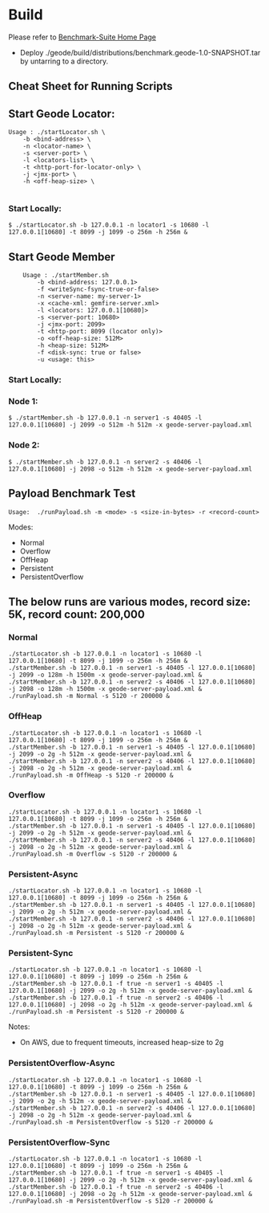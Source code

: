 # Build
Please refer to <a href="https://github.com/m-david/benchmark-suite">Benchmark-Suite Home Page</a>

* Deploy ./geode/build/distributions/benchmark.geode-1.0-SNAPSHOT.tar 
by untarring to a directory.


## Cheat Sheet for Running Scripts


## Start Geode Locator:

```$xslt
Usage : ./startLocator.sh \
    -b <bind-address> \
    -n <locator-name> \
    -s <server-port> \
    -l <locators-list> \
    -t <http-port-for-locator-only> \
    -j <jmx-port> \
    -h <off-heap-size> \
    
```

### Start Locally:
```
$ ./startLocator.sh -b 127.0.0.1 -n locator1 -s 10680 -l 127.0.0.1[10680] -t 8099 -j 1099 -o 256m -h 256m &
```

## Start Geode Member

```$xslt
	Usage : ./startMember.sh 
		-b <bind-address: 127.0.0.1>
		-f <writeSync-fsync-true-or-false> 
		-n <server-name: my-server-1> 
		-x <cache-xml: gemfire-server.xml> 
		-l <locators: 127.0.0.1[10680]> 
		-s <server-port: 10680> 
		-j <jmx-port: 2099> 
		-t <http-port: 8099 (locator only)> 
		-o <off-heap-size: 512M> 
		-h <heap-size: 512M> 
		-f <disk-sync: true or false> 
		-u <usage: this> 

```

### Start Locally:

### Node 1:
```
$ ./startMember.sh -b 127.0.0.1 -n server1 -s 40405 -l 127.0.0.1[10680] -j 2099 -o 512m -h 512m -x geode-server-payload.xml
```

### Node 2:

```
$ ./startMember.sh -b 127.0.0.1 -n server2 -s 40406 -l 127.0.0.1[10680] -j 2098 -o 512m -h 512m -x geode-server-payload.xml
```

## Payload Benchmark Test

```$xslt
Usage:  ./runPayload.sh -m <mode> -s <size-in-bytes> -r <record-count>
```

Modes:
  * Normal
  * Overflow
  * OffHeap
  * Persistent
  * PersistentOverflow

## The below runs are various modes, record size: 5K, record count: 200,000

### Normal

```$xslt
./startLocator.sh -b 127.0.0.1 -n locator1 -s 10680 -l 127.0.0.1[10680] -t 8099 -j 1099 -o 256m -h 256m &
./startMember.sh -b 127.0.0.1 -n server1 -s 40405 -l 127.0.0.1[10680] -j 2099 -o 128m -h 1500m -x geode-server-payload.xml &
./startMember.sh -b 127.0.0.1 -n server2 -s 40406 -l 127.0.0.1[10680] -j 2098 -o 128m -h 1500m -x geode-server-payload.xml &
./runPayload.sh -m Normal -s 5120 -r 200000 &
```

### OffHeap
```$xslt
./startLocator.sh -b 127.0.0.1 -n locator1 -s 10680 -l 127.0.0.1[10680] -t 8099 -j 1099 -o 256m -h 256m &
./startMember.sh -b 127.0.0.1 -n server1 -s 40405 -l 127.0.0.1[10680] -j 2099 -o 2g -h 512m -x geode-server-payload.xml &
./startMember.sh -b 127.0.0.1 -n server2 -s 40406 -l 127.0.0.1[10680] -j 2098 -o 2g -h 512m -x geode-server-payload.xml &
./runPayload.sh -m OffHeap -s 5120 -r 200000 &
```

### Overflow
```$xslt
./startLocator.sh -b 127.0.0.1 -n locator1 -s 10680 -l 127.0.0.1[10680] -t 8099 -j 1099 -o 256m -h 256m &
./startMember.sh -b 127.0.0.1 -n server1 -s 40405 -l 127.0.0.1[10680] -j 2099 -o 2g -h 512m -x geode-server-payload.xml &
./startMember.sh -b 127.0.0.1 -n server2 -s 40406 -l 127.0.0.1[10680] -j 2098 -o 2g -h 512m -x geode-server-payload.xml &
./runPayload.sh -m Overflow -s 5120 -r 200000 &
```

### Persistent-Async
```$xslt
./startLocator.sh -b 127.0.0.1 -n locator1 -s 10680 -l 127.0.0.1[10680] -t 8099 -j 1099 -o 256m -h 256m &
./startMember.sh -b 127.0.0.1 -n server1 -s 40405 -l 127.0.0.1[10680] -j 2099 -o 2g -h 512m -x geode-server-payload.xml &
./startMember.sh -b 127.0.0.1 -n server2 -s 40406 -l 127.0.0.1[10680] -j 2098 -o 2g -h 512m -x geode-server-payload.xml &
./runPayload.sh -m Persistent -s 5120 -r 200000 &
```

### Persistent-Sync
```$xslt
./startLocator.sh -b 127.0.0.1 -n locator1 -s 10680 -l 127.0.0.1[10680] -t 8099 -j 1099 -o 256m -h 256m &
./startMember.sh -b 127.0.0.1 -f true -n server1 -s 40405 -l 127.0.0.1[10680] -j 2099 -o 2g -h 512m -x geode-server-payload.xml &
./startMember.sh -b 127.0.0.1 -f true -n server2 -s 40406 -l 127.0.0.1[10680] -j 2098 -o 2g -h 512m -x geode-server-payload.xml &
./runPayload.sh -m Persistent -s 5120 -r 200000 &
```

Notes:
  * On AWS, due to frequent timeouts, increased heap-size to 2g
  
  
  
### PersistentOverflow-Async
```$xslt
./startLocator.sh -b 127.0.0.1 -n locator1 -s 10680 -l 127.0.0.1[10680] -t 8099 -j 1099 -o 256m -h 256m &
./startMember.sh -b 127.0.0.1 -n server1 -s 40405 -l 127.0.0.1[10680] -j 2099 -o 2g -h 512m -x geode-server-payload.xml &
./startMember.sh -b 127.0.0.1 -n server2 -s 40406 -l 127.0.0.1[10680] -j 2098 -o 2g -h 512m -x geode-server-payload.xml &
./runPayload.sh -m PersistentOverflow -s 5120 -r 200000 &
```

### PersistentOverflow-Sync
```$xslt
./startLocator.sh -b 127.0.0.1 -n locator1 -s 10680 -l 127.0.0.1[10680] -t 8099 -j 1099 -o 256m -h 256m &
./startMember.sh -b 127.0.0.1 -f true -n server1 -s 40405 -l 127.0.0.1[10680] -j 2099 -o 2g -h 512m -x geode-server-payload.xml &
./startMember.sh -b 127.0.0.1 -f true -n server2 -s 40406 -l 127.0.0.1[10680] -j 2098 -o 2g -h 512m -x geode-server-payload.xml &
./runPayload.sh -m PersistentOverflow -s 5120 -r 200000 &
```

